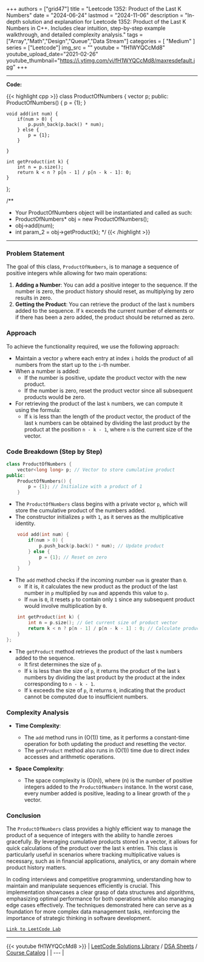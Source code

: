 
+++
authors = ["grid47"]
title = "Leetcode 1352: Product of the Last K Numbers"
date = "2024-06-24"
lastmod = "2024-11-06"
description = "In-depth solution and explanation for Leetcode 1352: Product of the Last K Numbers in C++. Includes clear intuition, step-by-step example walkthrough, and detailed complexity analysis."
tags = ["Array","Math","Design","Queue","Data Stream"]
categories = [
    "Medium"
]
series = ["Leetcode"]
img_src = ""
youtube = "fH1WYQCcMd8"
youtube_upload_date="2021-02-26"
youtube_thumbnail="https://i.ytimg.com/vi/fH1WYQCcMd8/maxresdefault.jpg"
+++



---
**Code:**

{{< highlight cpp >}}
class ProductOfNumbers {
    vector<long long> p;
public:
    ProductOfNumbers() {
        p = {1};
    }
    
    void add(int num) {
        if(num > 0) {
            p.push_back(p.back() * num);
        } else {
            p = {1};            
        }

    }
    
    int getProduct(int k) {
        int n = p.size();
        return k < n ? p[n - 1] / p[n - k - 1]: 0;
    }
};

/**
 * Your ProductOfNumbers object will be instantiated and called as such:
 * ProductOfNumbers* obj = new ProductOfNumbers();
 * obj->add(num);
 * int param_2 = obj->getProduct(k);
 */
{{< /highlight >}}
---


### Problem Statement
The goal of this class, `ProductOfNumbers`, is to manage a sequence of positive integers while allowing for two main operations:

1. **Adding a Number**: You can add a positive integer to the sequence. If the number is zero, the product history should reset, as multiplying by zero results in zero.
2. **Getting the Product**: You can retrieve the product of the last `k` numbers added to the sequence. If `k` exceeds the current number of elements or if there has been a zero added, the product should be returned as zero.

### Approach
To achieve the functionality required, we use the following approach:

- Maintain a vector `p` where each entry at index `i` holds the product of all numbers from the start up to the `i`-th number.
- When a number is added:
  - If the number is positive, update the product vector with the new product.
  - If the number is zero, reset the product vector since all subsequent products would be zero.
- For retrieving the product of the last `k` numbers, we can compute it using the formula:
  - If `k` is less than the length of the product vector, the product of the last `k` numbers can be obtained by dividing the last product by the product at the position `n - k - 1`, where `n` is the current size of the vector.

### Code Breakdown (Step by Step)

```cpp
class ProductOfNumbers {
    vector<long long> p; // Vector to store cumulative product
public:
    ProductOfNumbers() {
        p = {1}; // Initialize with a product of 1
    }
```
- The `ProductOfNumbers` class begins with a private vector `p`, which will store the cumulative product of the numbers added.
- The constructor initializes `p` with `1`, as it serves as the multiplicative identity.

```cpp
    void add(int num) {
        if(num > 0) {
            p.push_back(p.back() * num); // Update product
        } else {
            p = {1}; // Reset on zero
        }
    }
```
- The `add` method checks if the incoming number `num` is greater than `0`. 
  - If it is, it calculates the new product as the product of the last number in `p` multiplied by `num` and appends this value to `p`.
  - If `num` is `0`, it resets `p` to contain only `1` since any subsequent product would involve multiplication by `0`.

```cpp
    int getProduct(int k) {
        int n = p.size(); // Get current size of product vector
        return k < n ? p[n - 1] / p[n - k - 1] : 0; // Calculate product of last k numbers
    }
};
```
- The `getProduct` method retrieves the product of the last `k` numbers added to the sequence.
  - It first determines the size of `p`.
  - If `k` is less than the size of `p`, it returns the product of the last `k` numbers by dividing the last product by the product at the index corresponding to `n - k - 1`.
  - If `k` exceeds the size of `p`, it returns `0`, indicating that the product cannot be computed due to insufficient numbers.

### Complexity Analysis
- **Time Complexity**:
  - The `add` method runs in \(O(1)\) time, as it performs a constant-time operation for both updating the product and resetting the vector.
  - The `getProduct` method also runs in \(O(1)\) time due to direct index accesses and arithmetic operations.

- **Space Complexity**:
  - The space complexity is \(O(n)\), where \(n\) is the number of positive integers added to the `ProductOfNumbers` instance. In the worst case, every number added is positive, leading to a linear growth of the `p` vector.

### Conclusion
The `ProductOfNumbers` class provides a highly efficient way to manage the product of a sequence of integers with the ability to handle zeroes gracefully. By leveraging cumulative products stored in a vector, it allows for quick calculations of the product over the last `k` entries. This class is particularly useful in scenarios where tracking multiplicative values is necessary, such as in financial applications, analytics, or any domain where product history matters.

In coding interviews and competitive programming, understanding how to maintain and manipulate sequences efficiently is crucial. This implementation showcases a clear grasp of data structures and algorithms, emphasizing optimal performance for both operations while also managing edge cases effectively. The techniques demonstrated here can serve as a foundation for more complex data management tasks, reinforcing the importance of strategic thinking in software development.


[`Link to LeetCode Lab`](https://leetcode.com/problems/product-of-the-last-k-numbers/description/)

---
{{< youtube fH1WYQCcMd8 >}}
| [LeetCode Solutions Library](https://grid47.xyz/leetcode/) / [DSA Sheets](https://grid47.xyz/sheets/) / [Course Catalog](https://grid47.xyz/courses/) |
| --- |
